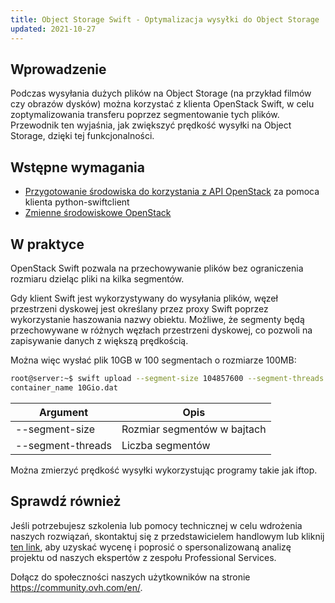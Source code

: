 ```yaml
---
title: Object Storage Swift - Optymalizacja wysyłki do Object Storage
updated: 2021-10-27
---
```


  
## Wprowadzenie

Podczas wysyłania dużych plików na Object Storage (na przykład filmów czy obrazów dysków) można korzystać z klienta OpenStack Swift, w celu zoptymalizowania transferu poprzez segmentowanie tych plików.
Przewodnik ten wyjaśnia, jak zwiększyć prędkość wysyłki na Object Storage, dzięki tej funkcjonalności.

## Wstępne wymagania

- [Przygotowanie środowiska do korzystania z API OpenStack](prepare_the_environment_for_using_the_openstack_api1.) za pomoca klienta python-swiftclient
- [Zmienne środowiskowe OpenStack](loading_openstack_environment_variables1.)

## W praktyce

OpenStack Swift pozwala na przechowywanie plików bez ograniczenia rozmiaru dzieląc pliki na kilka segmentów.

Gdy klient Swift jest wykorzystywany do wysyłania plików, węzeł przestrzeni dyskowej jest określany przez proxy Swift poprzez wykorzystanie haszowania nazwy obiektu.
Możliwe, że segmenty będą przechowywane w różnych węzłach przestrzeni dyskowej, co pozwoli na zapisywanie danych z większą prędkością.

Można więc wysłać plik 10GB w 100 segmentach o rozmiarze 100MB:

```bash
root@server:~$ swift upload --segment-size 104857600 --segment-threads 100
container_name 10Gio.dat
```

|Argument|Opis|
|---|---|
|--segment-size|Rozmiar segmentów w bajtach|
|--segment-threads|Liczba segmentów|

Można zmierzyć prędkość wysyłki wykorzystując programy takie jak iftop.

## Sprawdź również
 
Jeśli potrzebujesz szkolenia lub pomocy technicznej w celu wdrożenia naszych rozwiązań, skontaktuj się z przedstawicielem handlowym lub kliknij [ten link](https://www.ovhcloud.com/pl/professional-services/), aby uzyskać wycenę i poprosić o spersonalizowaną analizę projektu od naszych ekspertów z zespołu Professional Services.

Dołącz do społeczności naszych użytkowników na stronie <https://community.ovh.com/en/>.
